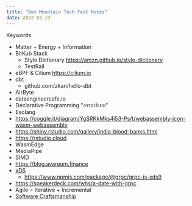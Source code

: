 ```yaml
---
title: "Dev Mountain Tech Fest Notes"
date: 2022-03-19
---
```


Keywords
- Matter + Energy + Information
- BitKub Stack
  - Style Dictionary https://amzn.github.io/style-dictionary
  - TestRail
- eBPF & Cilium https://cilium.io
- dbt
  - github.com/zkan/hello-dbt
- AirByte
- dataengineercafe.io
- Declarative Programming "อรรถาธิบาย"
- Esolang
- https://coggle.it/diagram/YgSRKkMks4i53-Ps/t/webassembly-icon-wasm-webassembly
- https://shiny.rstudio.com/gallery/india-blood-banks.html
- https://rstudio.cloud
- WasmEdge
- MediaPipe
- SIMD
- https://blog.avareum.finance
- [xDS](https://github.com/getsentry/xds)
  - https://www.npmjs.com/package/@grpc/grpc-js-xds9
- https://speakerdeck.com/whs/a-date-with-grpc
- Agile = Iterative + Incremental
- [Software Craftsmanship](http://manifesto.softwarecraftsmanship.org)